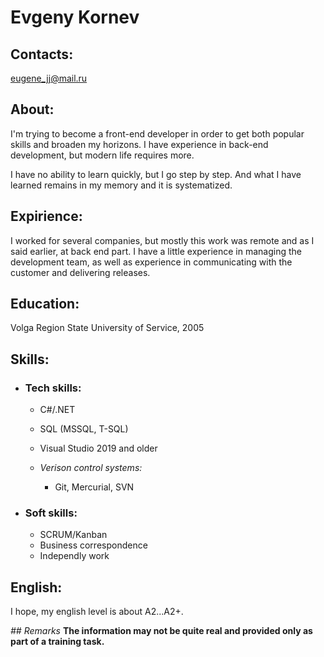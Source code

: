 # Evgeny Kornev

## Contacts:
eugene_jj@mail.ru

## About:
I'm trying to become a front-end developer in order to get both popular skills and broaden my horizons.
I have experience in back-end development, but modern life requires more.

I have no ability to learn quickly, but I go step by step. And what I have learned remains in my memory and it is systematized.

## Expirience:

I worked for several companies, but mostly this work was remote and as I said earlier, at back end part.
I have a little experience in managing the development team, as well as experience in communicating with the customer and delivering releases.

## Education:
Volga Region State University of Service, 2005

## Skills:
* ### Tech skills:
	* C#/.NET
	* SQL (MSSQL, T-SQL)
	* Visual Studio 2019 and older

	* _Verison control systems:_
		* Git, Mercurial, SVN

* ### Soft skills:
	* SCRUM/Kanban
	* Business correspondence
	* Independly work

## English:
I hope, my english level is about A2...A2+.

_## Remarks_
**The information may not be quite real and provided only as part of a training task.**
